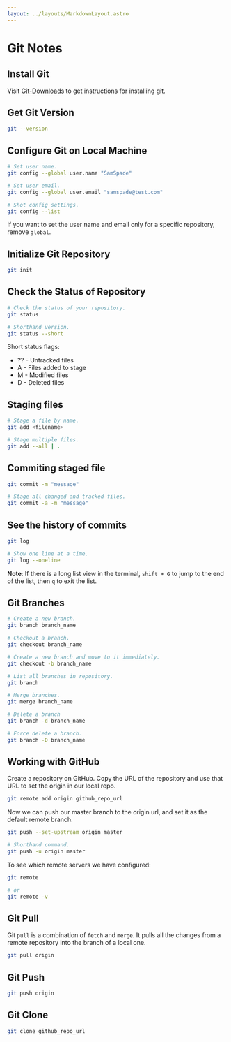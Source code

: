```yaml
---
layout: ../layouts/MarkdownLayout.astro
---
```


# Git Notes

## Install Git

Visit [Git-Downloads](https://www.git-scm.com/downloads) to get instructions for installing git.


## Get Git Version

```bash
git --version
```

## Configure Git on Local Machine

```bash
# Set user name.
git config --global user.name "SamSpade"

# Set user email.
git config --global user.email "samspade@test.com"

# Shot config settings.
git config --list
```

If you want to set the user name and email only for a specific repository, remove `global`.

## Initialize Git Repository

```bash
git init
```

## Check the Status of Repository

```bash
# Check the status of your repository.
git status

# Shorthand version.
git status --short
```

Short status flags:

- ?? - Untracked files
- A - Files added to stage
- M - Modified files
- D - Deleted files

## Staging files

```bash
# Stage a file by name.
git add <filename>

# Stage multiple files.
git add --all | .
```

## Commiting staged file

```bash
git commit -m "message"

# Stage all changed and tracked files.
git commit -a -m "message"
```

## See the history of commits

```bash
git log

# Show one line at a time.
git log --oneline
```

**Note**: If there is a long list view in the terminal, `shift + G` to jump to the end of the list, then `q` to exit the list.

## Git Branches

```bash
# Create a new branch.
git branch branch_name

# Checkout a branch.
git checkout branch_name

# Create a new branch and move to it immediately.
git checkout -b branch_name

# List all branches in repository.
git branch

# Merge branches.
git merge branch_name

# Delete a branch
git branch -d branch_name

# Force delete a branch.
git branch -D branch_name
```


## Working with GitHub

Create a repository on GitHub.
Copy the URL of the repository and use that URL to set the origin in our local repo.

```bash
git remote add origin github_repo_url
```

Now we can push our master branch to the origin url, and set it as the default remote branch.

```bash
git push --set-upstream origin master

# Shorthand command.
git push -u origin master
```

To see which remote servers we have configured:

```bash
git remote

# or
git remote -v
```

## Git Pull

Git ```pull``` is a combination of ```fetch``` and ```merge```. It pulls all the changes from a remote repository into the branch of a local one.

```bash
git pull origin
```

## Git Push

```bash
git push origin
```

## Git Clone

```bash
git clone github_repo_url
```